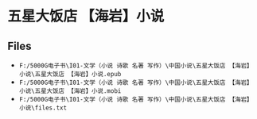 # 五星大饭店 【海岩】小说

## Files

- `F:/5000G电子书\I01-文学（小说 诗歌 名著 写作）\中国小说\五星大饭店 【海岩】小说\五星大饭店 【海岩】小说.epub`
- `F:/5000G电子书\I01-文学（小说 诗歌 名著 写作）\中国小说\五星大饭店 【海岩】小说\五星大饭店 【海岩】小说.mobi`
- `F:/5000G电子书\I01-文学（小说 诗歌 名著 写作）\中国小说\五星大饭店 【海岩】小说\files.txt`
